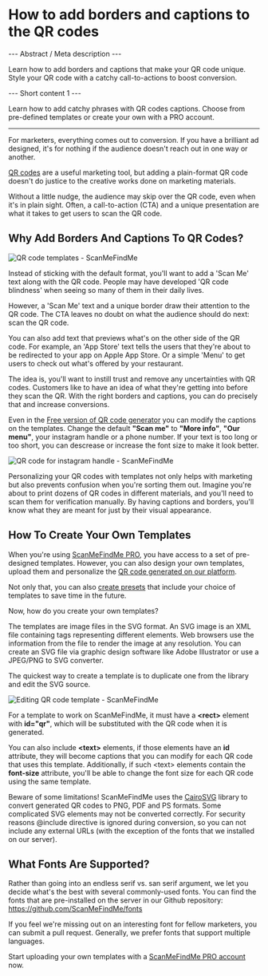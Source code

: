 <h1>How to add borders and captions to the QR codes</h1>

--- Abstract / Meta description ---

Learn how to add borders and captions that make your QR code unique. Style your QR code with a catchy call-to-actions to boost conversion.

--- Short content 1 ---

Learn how to add catchy phrases with QR codes captions. Choose from pre-defined templates or create your own with a PRO account.

----------

<p>For marketers, everything comes out to conversion. If you have a brilliant ad designed,
    it's for nothing if the audience doesn't reach out in one way or another.</p>

<p><a href="#static:url">QR codes</a> are a useful marketing tool, but adding a plain-format QR code doesn't do
    justice to the creative works done on marketing materials.</p>

<p>Without a little nudge, the audience may skip over the QR code, even when it's in plain sight.
    Often, a call-to-action (CTA) and a unique presentation are what it takes to get users to scan the QR code.</p>

<h2>Why Add Borders And Captions To QR Codes?</h2>

<p class="imageholder"><img src="https://media.scanmefindme.com/blog/about_templates/files/img 1 - templates.png" alt="QR code templates - ScanMeFindMe"></p>

<p>Instead of sticking with the default format, you'll want to add a 'Scan Me' text along with the QR code.
    People may have developed 'QR code blindness' when seeing so many of them in their daily lives. </p>

<p>However, a 'Scan Me' text and a unique border draw their attention to the QR code.
    The CTA leaves no doubt on what the audience should do next: scan the QR code. </p>

<p>You can also add text that previews what's on the other side of the QR code. 
    For example, an 'App Store' text tells the users that they're about to be redirected to your app on 
    Apple App Store. Or a simple 'Menu' to get users to check out what's offered by your restaurant.</p>

<p>The idea is, you'll want to instill trust and remove any uncertainties with QR codes. 
    Customers like to have an idea of what they're getting into before they scan the QR. 
    With the right borders and captions, you can do precisely that and increase conversions.</p>

<p>Even in the <a href="#static:url">Free version of QR code generator</a> you can modify the captions
    on the templates. Change the default <strong>"Scan me"</strong> to <strong>"More info"</strong>,
    <strong>"Our menu"</strong>, your instagram handle or a phone number. If your text is too long or too short,
    you can descrease or increase the font size to make it look better.</p>

<p class="imageholder"><img src="https://media.scanmefindme.com/blog/about_templates/files/img 2 - qr code instagram.png" alt="QR code for instagram handle - ScanMeFindMe"></p>

<p>Personalizing your QR codes with templates not only helps with marketing but also prevents confusion 
    when you're sorting them out. Imagine you're about to print dozens of QR codes in different materials, 
    and you'll need to scan them for verification manually. By having captions and borders, 
    you'll know what they are meant for just by their visual appearance.</p>
<h2>How To Create Your Own Templates</h2>
<p>When you're using <a href="#pro">ScanMeFindMe PRO</a>, you have access to a set of pre-designed templates. 
    However, you can also design your own templates, upload them and personalize 
    the <a href="#static:url">QR code generated on our platform</a>.</p>

<p>Not only that, you can also <a href="#article:about_presets">create presets</a> that include your choice of templates to save time in the future. </p>

<p>Now, how do you create your own templates?</p>

<p>The templates are image files in the SVG format. An SVG image is an XML file containing tags representing different elements. 
    Web browsers use the information from the file to render the image at any resolution. 
    You can create an SVG file via graphic design software like Adobe Illustrator or use a JPEG/PNG to SVG converter.</p>

<p>The quickest way to create a template is to duplicate one from the library and edit the SVG source.</p>
<p class="imageholder"><img src="https://media.scanmefindme.com/blog/about_templates/files/img 3 - edit svg template.png" alt="Editing QR code template - ScanMeFindMe"></p>

<p>For a template to work on ScanMeFindMe, it must have a <strong class="notranslate">&lt;rect&gt;</strong> element with <strong class="notranslate">id="qr"</strong>, which will be substituted with the QR code when it is generated.</p>
<p>You can also include <strong class="notranslate">&lt;text&gt;</strong> elements, if those elements have an <strong class="notranslate">id</strong> attribute, they will become captions that you can modify for each QR code that uses this template.
    Additionally, if such <span class="notranslate">&lt;text&gt;</span> elements
contain the <strong class="notranslate">font-size</strong> attribute, you'll be able to change the font size for each QR code using the same template.
</p>

<p>Beware of some limitations! ScanMeFindMe uses the <a href="https://cairosvg.org/" class="smfm-externallink">CairoSVG</a> library to convert
    generated QR codes to PNG, PDF and PS formats.
    Some complicated SVG elements may not be converted correctly. For security reasons @include directive is ignored during
    conversion, so you can not include any external URLs (with the exception of the fonts that we installed on our server).</p>

<h2>What Fonts Are Supported? </h2>

<p>Rather than going into an endless serif vs. san serif argument, we let you decide what's the best with several commonly-used fonts.
    You can find the fonts that are pre-installed on the server in our Github repository:
    <a href="https://github.com/ScanMeFindMe/fonts" class="smfm-externallink" target="_blank">https://github.com/ScanMeFindMe/fonts</a></p>

<p>If you feel we're missing out on an interesting font for fellow marketers, you can submit a pull request.
    Generally, we prefer fonts that support multiple languages.</p>

<p>Start uploading your own templates with a <a href="#pro">ScanMeFindMe PRO account</a> now.</p>
